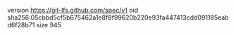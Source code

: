 version https://git-lfs.github.com/spec/v1
oid sha256:05cbbd5cf5b675462a1e8f8f99620b220e93fa447413cdd091185eabd6f28b71
size 945
